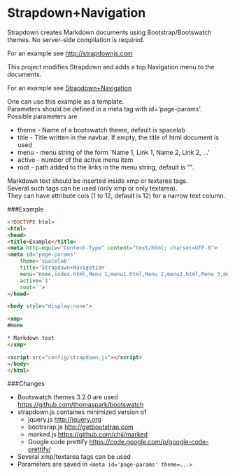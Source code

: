 # Strapdown+Navigation

Strapdown creates Markdown documents using Bootstrap/Bootswatch themes. No server-side compilation is required. 

For an example see http://strapdownjs.com

This project modifies Strapdown and adds a top Navigation menu to the documents.

For an example see [Strapdown+Navigation](http://smzg.github.io/strapdown/example)  

One can use this example as a template.  
Parameters should be defined in a meta tag with id='page-params'.
Possible parameters are

* theme - Name of a bootswatch theme, default is spacelab
* title - Title written in the navbar. If empty, the title of html document is used
* menu -  menu string of the form 'Name 1, Link 1, Name 2, Link 2, ...'
* active - number of the active menu item
* root - path added to the links in the menu string, default is "".

Markdown text should be inserted inside xmp or textarea tags.  
Several such tags can be used (only xmp or only textarea).  
They can have attribute cols (1 to 12, default is 12) for a narrow text column. 


###Example

```html
<!DOCTYPE html>
<html> 
<head>
<title>Example</title>
<meta http-equiv="Content-Type" content="text/html; charset=UTF-8">
<meta id='page-params'
	theme='spacelab'
	title='Strapdown+Navigation'
	menu='Home,index.html,Menu 1,menu1.html,Menu 2,menu2.html,Menu 3,menu3.html' 
	active='1'
	root=''>
</head>

<body style="display:none">

<xmp>
#Home

* Markdown text
</xmp>

<script src="config/strapdown.js"></script>
</body>
</html>
```

###Changes
* Bootswatch themes 3.2.0 are used https://github.com/thomaspark/bootswatch
* strapdown.js containes minimized version of
	* jquery.js http://jquery.org
	* bootrsrap.js http://getbootstrap.com
	* marked.js https://github.com/chjj/marked
	* Google code prettify https://code.google.com/p/google-code-prettify/
* Several xmp/textarea tags can be used
* Parameters are saved in ``<meta id='page-params' theme=...>``